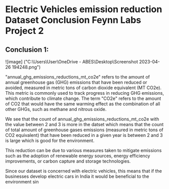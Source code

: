 # Electric Vehicles emission reduction Dataset Conclusion Feynn Labs Project 2

## Conclusion 1:

![image]
("C:\Users\User\OneDrive - ABES\Desktop\Screenshot 2023-04-26 194248.png")


"annual_ghg_emissions_reductions_mt_co2e" refers to the amount of annual greenhouse gas (GHG) emissions that have been reduced or avoided, measured in metric tons of carbon dioxide equivalent (MT CO2e). This metric is commonly used to track progress in reducing GHG emissions, which contribute to climate change. The term "CO2e" refers to the amount of CO2 that would have the same warming effect as the combination of all other GHGs, such as methane and nitrous oxide.

We see that the count of annual_ghg_emissions_reductions_mt_co2e with the value between 2 and 3 is more in the datset which means that the count of total amount of greenhouse gases emissions (measured in metric tons of CO2 equivalent) that have been reduced in a given year is between 2 and 3 is large which is good for the environment.

This reduction can be due to various measures taken to mitigate emissions such as the adoption of renewable energy sources, energy efficiency improvements, or carbon capture and storage technologies.

Since our dataset is concerned with electric vehicles, this means that if the businesses develop electric cars in India it would be beneficial to the environment sin
